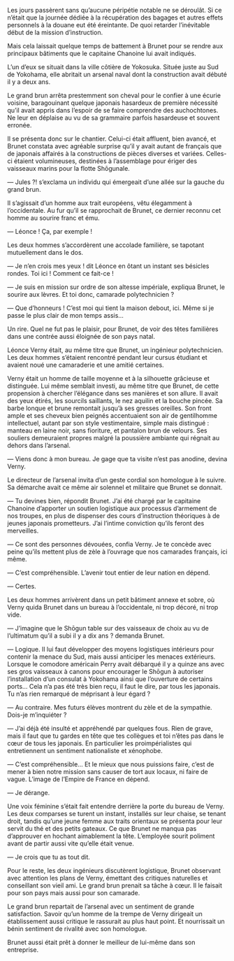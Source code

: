 Les jours passèrent sans qu’aucune péripétie notable ne se déroulât. Si ce
n’était que la journée dédiée à la récupération des bagages et autres effets
personnels à la douane eut été éreintante. De quoi retarder l’inévitable début
de la mission d’instruction.

Mais cela laissait quelque temps de battement à Brunet pour se rendre aux
principaux bâtiments que le capitaine Chanoine lui avait indiqués.

L’un d’eux se situait dans la ville côtière de Yokosuka. Située juste au Sud
de Yokohama, elle abritait un arsenal naval dont la construction avait débuté
il y a deux ans.

Le grand brun arrêta prestemment son cheval pour le confier à une écurie
voisine, baragouinant quelque japonais hasardeux de première nécessité qu’il
avait appris dans l’espoir de se faire comprendre des auchochtones. Ne leur en
déplaise au vu de sa grammaire parfois hasardeuse et souvent erronée.

Il se présenta donc sur le chantier. Celui-ci était affluent, bien avancé, et
Brunet constata avec agréable surprise qu’il y avait autant de français que de
japonais affairés à la constructions de pièces diverses et variées. Celles-ci
étaient volumineuses, destinées à l’assemblage pour ériger des vaisseaux marins
pour la flotte Shōgunale.

— Jules ?! s’exclama un individu qui émergeait d’une allée sur la gauche du
grand brun.

Il s’agissait d’un homme aux trait européens, vêtu élegamment à l’occidentale.
Au fur qu’il se rapprochait de Brunet, ce dernier reconnu cet homme au sourire
franc et ému.

— Léonce ! Ça, par exemple !

Les deux hommes s’accordèrent une accolade familière, se tapotant mutuellement
dans le dos.

— Je n’en crois mes yeux ! dit Léonce en ôtant un instant ses bésicles rondes.
Toi ici ! Comment ce fait-ce !

— Je suis en mission sur ordre de son altesse impériale, expliqua Brunet, le
sourire aux lèvres. Et toi donc, camarade polytechnicien ?

— Que d’honneurs ! C’est moi qui tient la maison debout, ici. Même si je passe
le plus clair de mon temps assis…

Un rire. Quel ne fut pas le plaisir, pour Brunet, de voir des têtes familières
dans une contrée aussi éloignée de son pays natal.

Léonce Verny était, au même titre que Brunet, un ingénieur polytechnicien. Les
deux hommes s’étaient rencontré pendant leur cursus étudiant et avaient noué
une camaraderie et une amitié certaines.

Verny était un homme de taille moyenne et à la silhouette grâcieuse et
distinguée. Lui même semblait investi, au même titre que Brunet, de cette
propension à chercher l’élégance dans ses manières et son allure. Il avait des
yeux étirés, les sourcils saillants, le nez aquilin et la bouche pincée. Sa
barbe lonque et brune remontait jusqu’à ses gresses oreilles. Son front ample
et ses cheveux bien peignés accentuaient son air de gentilhomme intellectuel,
autant par son style vestimentaire, simple mais distingué : manteau en laine
noir, sans fioriture, et pantalon brun de velours. Ses souliers demeuraient
propres malgré la poussière ambiante qui régnait au dehors dans l’arsenal.

— Viens donc à mon bureau. Je gage que ta visite n’est pas anodine, devina
Verny.

Le directeur de l’arsenal invita d’un geste cordial son homologue à le suivre.
Sa démarche avait ce même air solennel et militaire que Brunet se donnait.

— Tu devines bien, répondit Brunet. J’ai été chargé par le capitaine Chanoine
d’apporter un soutien logistique aux processus d’armement de nos troupes, en
plus de dispenser des cours d’instruction théoriques à de jeunes japonais
prometteurs. J’ai l’intime conviction qu’ils feront des merveilles.

— Ce sont des personnes dévouées, confia Verny. Je te concède avec peine qu’ils
mettent plus de zèle à l’ouvrage que nos camarades français, ici même.

— C’est compréhensible. L’avenir tout entier de leur nation en dépend.

— Certes.

Les deux hommes arrivèrent dans un petit bâtiment annexe et sobre, où Verny
quida Brunet dans un bureau à l’occidentale, ni trop décoré, ni trop vide.

— J’imagine que le Shōgun table sur des vaisseaux de choix au vu de l’ultimatum
qu’il a subi il y a dix ans ? demanda Brunet.

— Logique. Il lui faut développer des moyens logistiques intérieurs pour
contenir la menace du Sud, mais aussi anticiper les menaces extérieurs.
Lorsque le comodore américain Perry avait débarqué il y a quinze ans avec ses
gros vaisseaux à canons pour encourager le Shōgun à autoriser l’installation
d’un consulat à Yokohama ainsi que l’ouverture de certains ports… Cela n’a pas
été très bien reçu, il faut le dire, par tous les japonais. Tu n’as rien
remarqué de méprisant à leur égard ?

— Au contraire. Mes futurs élèves montrent du zèle et de la sympathie. Dois-je
m’inquiéter ?

— J’ai déjà été insulté et appréhendé par quelques fous. Rien de grave, mais il
faut que tu gardes en tête que tes collègues et toi n’êtes pas dans le cœur de
tous les japonais. En particulier les proimpérialistes qui entretiennent un
sentiment nationaliste et xénophobe.

— C’est compréhensible… Et le mieux que nous puissions faire, c’est de mener à
bien notre mission sans causer de tort aux locaux, ni faire de vague. L’image
de l’Empire de France en dépend.

— Je dérange.

Une voix féminine s’était fait entendre derrière la porte du bureau de Verny.
Les deux comparses se turent un instant, installés sur leur chaise, se tenant
droit, tandis qu’une jeune femme aux traits orientaux se présenta pour leur
servit du thé et des petits gateaux. Ce que Brunet ne manqua pas d’approuver en
hochant aimablement la tête. L’employée sourit poliment avant de partir aussi
vite qu’elle était venue.

— Je crois que tu as tout dit.

Pour le reste, les deux ingénieurs discutèrent logistique, Brunet observant
avec attention les plans de Verny, émettant des critiques naturelles et
conseillant son vieil ami. Le grand brun prenait sa tâche à cœur. Il le faisait
pour son pays mais aussi pour son camarade.

Le grand brun repartait de l’arsenal avec un sentiment de grande satisfaction.
Savoir qu’un homme de la trempe de Verny dirigeait un établissement aussi
critique le rassurait au plus haut point. Et nourrissait un bénin sentiment de
rivalité avec son homologue.

Brunet aussi était prêt à donner le meilleur de lui-même dans son entreprise.

